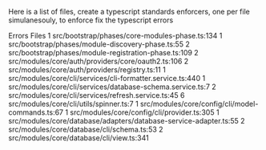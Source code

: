 Here is a list of files, create a typescript standards enforcers, one per file simulanesouly, to enforce fix the typescript errors

Errors  Files
     1  src/bootstrap/phases/core-modules-phase.ts:134
     1  src/bootstrap/phases/module-discovery-phase.ts:55
     2  src/bootstrap/phases/module-registration-phase.ts:109
     2  src/modules/core/auth/providers/core/oauth2.ts:106
     2  src/modules/core/auth/providers/registry.ts:11
     1  src/modules/core/cli/services/cli-formatter.service.ts:440
     1  src/modules/core/cli/services/database-schema.service.ts:7
     2  src/modules/core/cli/services/refresh.service.ts:45
     6  src/modules/core/cli/utils/spinner.ts:7
     1  src/modules/core/config/cli/model-commands.ts:67
     1  src/modules/core/config/cli/provider.ts:305
     1  src/modules/core/database/adapters/database-service-adapter.ts:55
     2  src/modules/core/database/cli/schema.ts:53
     2  src/modules/core/database/cli/view.ts:341